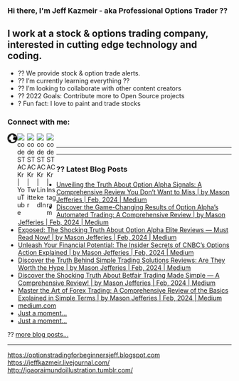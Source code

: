 

<!--
**jeffkazmeir/jeffkazmeir** is a ✨ _special_ ✨ repository because its `README.md` (this file) appears on your GitHub profile.

Here are some ideas to get you started:

- 🔭 I’m currently working on ...
- 🌱 I’m currently learning ...
- 👯 I’m looking to collaborate on ...
- 🤔 I’m looking for help with ...
- 💬 Ask me about ...
- 📫 How to reach me: ...
- 😄 Pronouns: ...
- ⚡ Fun fact: ...
-->
### Hi there, I'm Jeff Kazmeir - aka Professional Options Trader ??
## I work at a stock & options trading company, interested in cutting edge technology and coding.

- ?? We provide stock & option trade alerts.
- ?? I’m currently learning everything ??
- ?? I’m looking to collaborate with other content creators
- ?? 2022 Goals: Contribute more to Open Source projects
- ? Fun fact: I love to paint and trade stocks


### Connect with me:

[<img align="left" alt="codeSTACKr.com" width="22px" src="https://raw.githubusercontent.com/iconic/open-iconic/master/svg/globe.svg" />][website]
[<img align="left" alt="codeSTACKr | YouTube" width="22px" src="https://cdn.jsdelivr.net/npm/simple-icons@v3/icons/youtube.svg" />][youtube]
[<img align="left" alt="codeSTACKr | Twitter" width="22px" src="https://cdn.jsdelivr.net/npm/simple-icons@v3/icons/twitter.svg" />][twitter]
[<img align="left" alt="codeSTACKr | LinkedIn" width="22px" src="https://cdn.jsdelivr.net/npm/simple-icons@v3/icons/linkedin.svg" />][linkedin]
[<img align="left" alt="codeSTACKr | Instagram" width="22px" src="https://cdn.jsdelivr.net/npm/simple-icons@v3/icons/instagram.svg" />][instagram]

<br />

---

---

### ?? Latest Blog Posts

<!-- BLOG-POST-LIST:START -->
- [Unveiling the Truth About Option Alpha Signals: A Comprehensive Review You Don’t Want to Miss | by Mason Jefferies | Feb, 2024 | Medium](https://tradingoptionsforbeginners.medium.com/unveiling-the-truth-about-option-alpha-signals-a-comprehensive-review-you-dont-want-to-miss-eb8862fd904f?source=ifttt--------------3)
- [Discover the Game-Changing Results of Option Alpha’s Automated Trading: A Comprehensive Review | by Mason Jefferies | Feb, 2024 | Medium](https://tradingoptionsforbeginners.medium.com/discover-the-game-changing-results-of-option-alphas-automated-trading-a-comprehensive-review-9592f66c5732?source=ifttt--------------3)
- [Exposed: The Shocking Truth About Option Alpha Elite Reviews — Must Read Now! | by Mason Jefferies | Feb, 2024 | Medium](https://tradingoptionsforbeginners.medium.com/exposed-the-shocking-truth-about-option-alpha-elite-reviews-must-read-now-ce27424d32d5?source=ifttt--------------3)
- [Unleash Your Financial Potential: The Insider Secrets of CNBC’s Options Action Explained | by Mason Jefferies | Feb, 2024 | Medium](https://tradingoptionsforbeginners.medium.com/unleash-your-financial-potential-the-insider-secrets-of-cnbcs-options-action-explained-a1ae6d7adca9?source=ifttt--------------3)
- [Discover the Truth Behind Simple Trading Solutions Reviews: Are They Worth the Hype | by Mason Jefferies | Feb, 2024 | Medium](https://tradingoptionsforbeginners.medium.com/discover-the-truth-behind-simple-trading-solutions-reviews-are-they-worth-the-hype-ee3558228306?source=ifttt--------------3)
- [Discover the Shocking Truth About Betfair Trading Made Simple — A Comprehensive Review! | by Mason Jefferies | Feb, 2024 | Medium](https://tradingoptionsforbeginners.medium.com/discover-the-shocking-truth-about-betfair-trading-made-simple-a-comprehensive-review-10c6069821e8?source=ifttt--------------3)
- [Master the Art of Forex Trading: A Comprehensive Review of the Basics Explained in Simple Terms | by Mason Jefferies | Feb, 2024 | Medium](https://tradingoptionsforbeginners.medium.com/master-the-art-of-forex-trading-a-comprehensive-review-of-the-basics-explained-in-simple-terms-4772cfdf95b8?source=ifttt--------------3)
- [medium.com](https://medium.com/@tradingoptionsforbeginners/revolutionize-your-trading-game-with-our-honest-simpler-trading-scanner-review-see-results-now-866682383925?source=ifttt--------------3)
- [Just a moment...](https://medium.com/@tradingoptionsforbeginners/unlock-the-secrets-to-successful-options-trading-with-the-best-options-trading-book-on-the-market-b75f35531b71?source=ifttt--------------3)
- [Just a moment...](https://medium.com/@tradingoptionsforbeginners/unlocking-the-secret-to-success-dancharles-simple-trading-reviews-you-need-to-read-fc1479db490d?source=ifttt--------------3)
<!-- BLOG-POST-LIST:END -->

?? [more blog posts...](https://theministerofcapitalism.com/blog/)

---


[website]: https://kingtradingsystems.com/blog/
[twitter]: https://twitter.com/optionstradejef
[youtube]: https://www.youtube.com/channel/UCEo82TuA0YdbXyO2oPecIHQ
[instagram]: https://tradingoptionsforbeginners.medium.com
[linkedin]: https://ca.linkedin.com/in/theministerofcapitalism
 https://optionstradingforbeginnersjeff.blogspot.com
 https://jeffkazmeir.livejournal.com/
 http://joaoraimundoillustration.tumblr.com/



